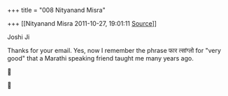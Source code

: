 +++
title = "008 Nityanand Misra"

+++
[[Nityanand Misra	2011-10-27, 19:01:11 [Source](https://groups.google.com/g/samskrita/c/wwvyPSS6uJI)]]



Joshi Ji  
  
Thanks for your email. Yes, now I remember the phrase फार त्सांग्लो for "very good" that a Marathi speaking friend taught me many years ago.





